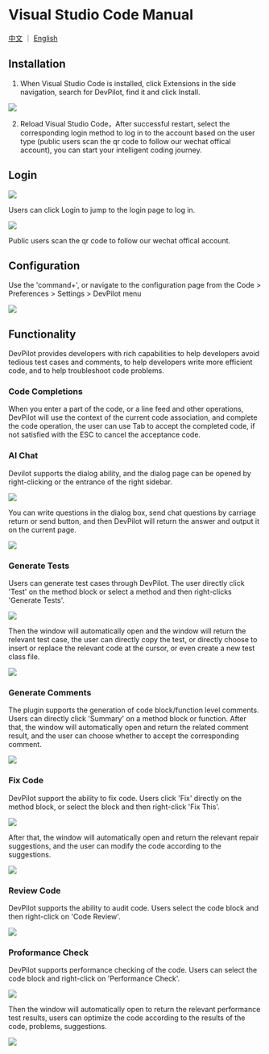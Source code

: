 # Visual Studio Code Manual

[中文](README_VSCode.md) ｜ [English](README_VSCode_EN.md)

## Installation
1. When Visual Studio Code is installed, click Extensions in the side navigation, search for DevPilot, find it and click Install.

![](/static/docs/devpilot/vscode-marketplace.png)

2. Reload Visual Studio Code，After successful restart, select the corresponding login method to log in to the account based on the user type (public users scan the qr code to follow our wechat offical account), you can start your intelligent coding journey.

## Login

![](/static/docs/devpilot/vscode-login.png)

Users can click Login to jump to the login page to log in.

![](/static/docs/devpilot/login_page.png)

Public users scan the qr code to follow our wechat offical account.

## Configuration

Use the 'command+', or navigate to the configuration page from the Code > Preferences > Settings > DevPilot menu

![](/static/docs/devpilot/settings.png)

## Functionality

DevPilot provides developers with rich capabilities to help developers avoid tedious test cases and comments, to help developers write more efficient code, and to help troubleshoot code problems.

### Code Completions

When you enter a part of the code, or a line feed and other operations, DevPilot will use the context of the current code association, and complete the code operation, the user can use Tab to accept the completed code, if not satisfied with the ESC to cancel the acceptance code.

### AI Chat

Devilot supports the dialog ability, and the dialog page can be opened by right-clicking or the entrance of the right sidebar.

![](/static/docs/devpilot/menu_chat.png)

You can write questions in the dialog box, send chat questions by carriage return or send button, and then DevPilot will return the answer and output it on the current page.

![](/static/docs/devpilot/chat.png)

### Generate Tests

Users can generate test cases through DevPilot. The user directly click 'Test' on the method block or select a method and then right-clicks 'Generate Tests'.

![](/static/docs/devpilot/menu_chat_test.png)

Then the window will automatically open and the window will return the relevant test case, the user can directly copy the test, or directly choose to insert or replace the relevant code at the cursor, or even create a new test class file.

![](/static/docs/devpilot/testcase_result.png)

### Generate Comments

The plugin supports the generation of code block/function level comments. Users can directly click 'Summary' on a method block or function.
After that, the window will automatically open and return the related comment result, and the user can choose whether to accept the corresponding comment.

![](/static/docs/devpilot/menu_chat_comment.png)

### Fix Code

DevPilot support the ability to fix code. Users click 'Fix' directly on the method block, or select the block and then right-click 'Fix This'.

![](/static/docs/devpilot/menu_chat_fix.png)

After that, the window will automatically open and return the relevant repair suggestions, and the user can modify the code according to the suggestions.

![](/static/docs/devpilot/fix_bug_result.png)

### Review Code

DevPilot supports the ability to audit code. Users select the code block and then right-click on 'Code Review'.

![](/static/docs/devpilot/menu_chat_performance.png)

### Proformance Check

DevPilot supports performance checking of the code. Users can select the code block and right-click on 'Performance Check'.

![](/static/docs/devpilot/menu_chat_performance.png)

Then the window will automatically open to return the relevant performance test results, users can optimize the code according to the results of the code, problems, suggestions.

![](/static/docs/devpilot/performance_check_result.png)